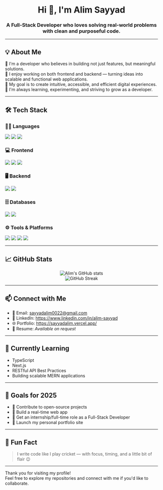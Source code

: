 <h1 align="center">Hi 👋, I'm Alim Sayyad</h1>
<h3 align="center">A Full-Stack Developer who loves solving real-world problems with clean and purposeful code.</h3>

---

## 💡 About Me
🔹 I'm a developer who believes in building not just features, but meaningful solutions.  
🔹 I enjoy working on both frontend and backend — turning ideas into scalable and functional web applications.  
🔹 My goal is to create intuitive, accessible, and efficient digital experiences.  
🔹 I'm always learning, experimenting, and striving to grow as a developer.

---

## 🛠️ Tech Stack

### 👨‍💻 Languages
<p>
  <img src="https://img.shields.io/badge/JavaScript-F7DF1E?style=for-the-badge&logo=javascript&logoColor=black" />
  <img src="https://img.shields.io/badge/HTML5-E34F26?style=for-the-badge&logo=html5&logoColor=white" />
  <img src="https://img.shields.io/badge/CSS3-1572B6?style=for-the-badge&logo=css3&logoColor=white" />
</p>

### 💻 Frontend
<p>
  <img src="https://img.shields.io/badge/React-20232A?style=for-the-badge&logo=react&logoColor=61DAFB" />
  <img src="https://img.shields.io/badge/Bootstrap-7952B3?style=for-the-badge&logo=bootstrap&logoColor=white" />
  <img src="https://img.shields.io/badge/TailwindCSS-38B2AC?style=for-the-badge&logo=tailwind-css&logoColor=white" />
</p>

### 🖥️ Backend
<p>
  <img src="https://img.shields.io/badge/Node.js-339933?style=for-the-badge&logo=node.js&logoColor=white" />
  <img src="https://img.shields.io/badge/Express.js-000000?style=for-the-badge&logo=express&logoColor=white" />
</p>

### 🗄️ Databases
<p>
  <img src="https://img.shields.io/badge/MongoDB-4EA94B?style=for-the-badge&logo=mongodb&logoColor=white" />
  <img src="https://img.shields.io/badge/MySQL-4479A1?style=for-the-badge&logo=mysql&logoColor=white" />
</p>

### ⚙️ Tools & Platforms
<p>
  <img src="https://img.shields.io/badge/Git-F05032?style=for-the-badge&logo=git&logoColor=white" />
  <img src="https://img.shields.io/badge/GitHub-181717?style=for-the-badge&logo=github&logoColor=white" />
  <img src="https://img.shields.io/badge/Postman-FF6C37?style=for-the-badge&logo=postman&logoColor=white" />
  <img src="https://img.shields.io/badge/VSCode-007ACC?style=for-the-badge&logo=visual-studio-code&logoColor=white" />
</p>

---

## 📈 GitHub Stats

<p align="center">
  <img src="https://github-readme-stats.vercel.app/api?username=Alim021&show_icons=true&theme=radical" alt="Alim's GitHub stats" />
  <br/>
  <img src="https://github-readme-streak-stats.herokuapp.com/?user=Alim021&theme=radical" alt="GitHub Streak" />
</p>

---

## 📫 Connect with Me

- 📧 Email: sayyadalim0022@gmail.com  
- 💼 LinkedIn: https://www.linkedin.com/in/alim-sayyad  
- 🌐 Portfolio: https://sayyadalim.vercel.app/  
- 📝 Resume: *Available on request*

---

## 🧠 Currently Learning

- TypeScript  
- Next.js  
- RESTful API Best Practices  
- Building scalable MERN applications  

---

## 🚀 Goals for 2025

- 📌 Contribute to open-source projects  
- 📌 Build a real-time web app  
- 📌 Get an internship/full-time role as a Full-Stack Developer  
- 📌 Launch my personal portfolio site  

---

## 💬 Fun Fact

> I write code like I play cricket — with focus, timing, and a little bit of flair 😉

---

Thank you for visiting my profile!  
Feel free to explore my repositories and connect with me if you'd like to collaborate.

